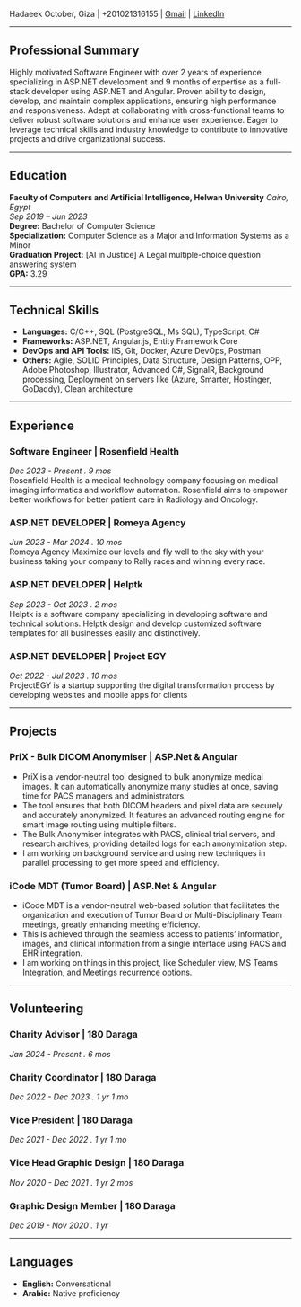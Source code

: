 Hadaeek October, Giza | +201021316155 | [Gmail](mailto:momenmamdouh982@gmail.com) | [LinkedIn](https://www.linkedin.com/in/mo-men-mamdouh-02070319b)

---

## Professional Summary

Highly motivated Software Engineer with over 2 years of experience specializing in ASP.NET development and 9 months of expertise as a full-stack developer using ASP.NET and Angular. Proven ability to design, develop, and maintain complex applications, ensuring high performance and responsiveness. Adept at collaborating with cross-functional teams to deliver robust software solutions and enhance user experience. Eager to leverage technical skills and industry knowledge to contribute to innovative projects and drive organizational success.

---

## Education

**Faculty of Computers and Artificial Intelligence, Helwan University** _Cairo, Egypt_  
_Sep 2019 – Jun 2023_<br>
**Degree:** Bachelor of Computer Science<br>
**Specialization:** Computer Science as a Major and Information Systems as a Minor<br>
**Graduation Project:** [AI in Justice] A Legal multiple-choice question answering system<br>
**GPA:** 3.29<br>

---

## Technical Skills

- **Languages:** C/C++, SQL (PostgreSQL, Ms SQL), TypeScript, C#
- **Frameworks:** ASP.NET, Angular.js, Entity Framework Core
- **DevOps and API Tools:** IIS, Git, Docker, Azure DevOps, Postman
- **Others:** Agile, SOLID Principles, Data Structure, Design Patterns, OPP, Adobe Photoshop, Illustrator, Advanced C#, SignalR, Background processing, Deployment on servers like (Azure, Smarter, Hostinger, GoDaddy), Clean architecture

---

## Experience

### Software Engineer | Rosenfield Health

_Dec 2023 - Present . 9 mos_<br>
Rosenfield Health is a medical technology company focusing on medical imaging informatics and workflow automation. Rosenfield aims to empower better workflows for better patient care in Radiology and Oncology.

### ASP.NET DEVELOPER | Romeya Agency

_Jun 2023 - Mar 2024 . 10 mos_<br>
Romeya Agency Maximize our levels and fly well to the sky with your business taking your company to Rally races and winning every race.

### ASP.NET DEVELOPER | Helptk

_Sep 2023 - Oct 2023 . 2 mos_<br>
Helptk is a software company specializing in developing software and technical solutions. Helptk design and develop customized software templates for all businesses easily and distinctively.

### ASP.NET DEVELOPER | Project EGY

_Oct 2022 - Jul 2023 . 10 mos_<br>
ProjectEGY is a startup supporting the digital transformation process by developing websites and mobile apps for clients

---

## Projects

### PriX - Bulk DICOM Anonymiser | ASP.Net & Angular

- PriX is a vendor-neutral tool designed to bulk anonymize medical images. It can automatically anonymize many studies at once, saving time for PACS managers and administrators.
- The tool ensures that both DICOM headers and pixel data are securely and accurately anonymized. It features an advanced routing engine for smart image routing using multiple filters.
- The Bulk Anonymiser integrates with PACS, clinical trial servers, and research archives, providing detailed logs for each anonymization step.
- I am working on background service and using new techniques in parallel processing to get more speed and efficiency.

### iCode MDT (Tumor Board) | ASP.Net & Angular

- iCode MDT is a vendor-neutral web-based solution that facilitates the organization and execution of Tumor Board or Multi-Disciplinary Team meetings, greatly enhancing meeting efficiency.
- This is achieved through the seamless access to patients’ information, images, and clinical information from a single interface using PACS and EHR integration.
- I am working on things in this project, like Scheduler view, MS Teams Integration, and Meetings recurrence options.

---

## Volunteering

### Charity Advisor | 180 Daraga

_Jan 2024 - Present . 6 mos_

### Charity Coordinator | 180 Daraga

_Dec 2022 - Dec 2023 . 1 yr 1 mo_

### Vice President | 180 Daraga

_Dec 2021 - Dec 2022 . 1 yr 1 mo_

### Vice Head Graphic Design | 180 Daraga

_Nov 2020 - Dec 2021 . 1 yr 2 mos_

### Graphic Design Member | 180 Daraga

_Dec 2019 - Nov 2020 . 1 yr_

---

## Languages

- **English:** Conversational
- **Arabic:** Native proficiency
